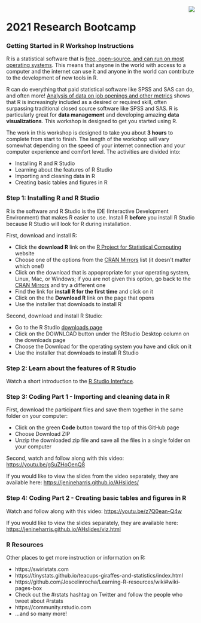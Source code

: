 <img src = "https://academichive.com/wp-content/uploads/2017/01/HIVE-001-300x142.png" align = "right"> 

# 2021 Research Bootcamp

### Getting Started in R Workshop Instructions

R is a statistical software that is <a href = "https://www.r-project.org">free, open-source, and can run on most operating systems</a>. This means that anyone in the world with access to a computer and the internet can use it and anyone in the world can contribute to the development of new tools in R. 

R can do everything that paid statistical software like SPSS and SAS can do, and often more! <a href = "http://r4stats.com/2019/05/28/data-science-jobs-report-2019-python-way-up-tensorflow-growing-rapidly-r-use-double-sas/">Analysis of data on job openings and other metrics</a> shows that R is increasingly included as a desired or required skill, often surpassing traditional closed source software like SPSS and SAS. R is particularly great for **data management** and developing amazing **data visualizations**. This workshop is designed to get you started using R. 

The work in this workshop is designed to take you about **3 hours** to complete from start to finish. The length of the workshop will vary somewhat depending on the speed of your internet connection and your computer experience and comfort level. The activities are divided into:

<ul>
  <li> Installing R and R Studio
  <li> Learning about the features of R Studio
  <li> Importing and cleaning data in R
  <li> Creating basic tables and figures in R 
</ul>


### Step 1: Installing R and R Studio

R is the software and R Studio is the IDE (Interactive Development Environment) that makes R easier to use. Install R **before** you install R Studio because R Studio will look for R during installation.

First, download and install R:

<ul>
  <li> Click the <b>download R</b> link on the <a href = "https://www.r-project.org">R Project for Statistical Computing</a> website
  <li> Choose one of the options from the <a href = "https://cran.r-project.org/mirrors.html">CRAN Mirrors</a> list (it doesn't matter which one!)
  <li> Click on the download that is appopropriate for your operating system, Linux, Mac, or Windows; if you are not given this option, go back to the <a href = "https://cran.r-project.org/mirrors.html">CRAN Mirrors</a> and try a different one
  <li> Find the link for <b>install R for the first time</b> and click on it
  <li> Click on the the <b>Download R</b> link on the page that opens
  <li> Use the installer that downloads to install R 
</ul>

Second, download and install R Studio:

<ul>
  <li> Go to the R Studio <a href = "https://rstudio.com/products/rstudio/download/"> downloads page</a> 
  <li> Click on the DOWNLOAD button under the RStudio Desktop column on the downloads page
  <li> Choose the Download for the operating system you have and click on it  
  <li> Use the installer that downloads to install R Studio 
</ul>

### Step 2: Learn about the features of R Studio 

Watch a short introduction to the <a href = "https://youtu.be/6bZGlHmssPI">R Studio Interface</a>.

### Step 3: Coding Part 1 - Importing and cleaning data in R

First, download the participant files and save them together in the same folder on your computer:

<ul>
  <li> Click on the green <b>Code</b> button toward the top of this GitHub page 
  <li> Choose Download ZIP
  <li> Unzip the downloaded zip file and save all the files in a single folder on your computer 
</ul>

Second, watch and follow along with this video: https://youtu.be/gSuZHoOenQ8

If you would like to view the slides from the video separately, they are available here: https://jenineharris.github.io/AHslides/

### Step 4: Coding Part 2 - Creating basic tables and figures in R

Watch and follow along with this video: https://youtu.be/z7Q0ean-Q4w

If you would like to view the slides separately, they are available here: https://jenineharris.github.io/AHslides/viz.html

### R Resources

Other places to get more instruction or information on R:

<ul>
  <li> https://swirlstats.com
  <li> https://tinystats.github.io/teacups-giraffes-and-statistics/index.html
  <li> https://github.com/Joscelinrocha/Learning-R-resources/wiki#wiki-pages-box
  <li> Check out the #rstats hashtag on Twitter and follow the people who tweet about #rstats 
  <li> https://community.rstudio.com
  <li> ...and so many more!
</ul>


